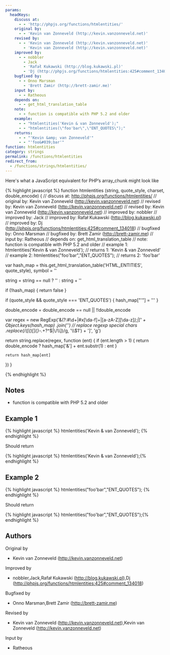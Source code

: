 ```yaml
---
params:
  headKeys:
    discuss at:
      - - 'http://phpjs.org/functions/htmlentities/'
    original by:
      - - 'Kevin van Zonneveld (http://kevin.vanzonneveld.net)'
    revised by:
      - - 'Kevin van Zonneveld (http://kevin.vanzonneveld.net)'
        - 'Kevin van Zonneveld (http://kevin.vanzonneveld.net)'
    improved by:
      - - nobbler
        - Jack
        - 'Rafał Kukawski (http://blog.kukawski.pl)'
        - 'Dj (http://phpjs.org/functions/htmlentities:425#comment_134018)'
    bugfixed by:
      - - Onno Marsman
        - 'Brett Zamir (http://brett-zamir.me)'
    input by:
      - - Ratheous
    depends on:
      - - get_html_translation_table
    note:
      - - function is compatible with PHP 5.2 and older
    example:
      - - "htmlentities('Kevin & van Zonneveld');"
      - - "htmlentities(\"foo'bar\",\"ENT_QUOTES\");"
    returns:
      - - "'Kevin &amp; van Zonneveld'"
      - - "'foo&#039;bar'"
function: htmlentities
category: strings
permalink: /functions/htmlentities
redirect_from:
  - /functions/strings/htmlentities/
---
```


<!-- WARNING! This file is auto generated by `npm run web:inject`, do not edit by hand -->

Here's what a JavaScript equivalent for PHP’s array_chunk might look like

{% highlight javascript %}
function htmlentities (string, quote_style, charset, double_encode) {
  //  discuss at: http://phpjs.org/functions/htmlentities/
  // original by: Kevin van Zonneveld (http://kevin.vanzonneveld.net)
  //  revised by: Kevin van Zonneveld (http://kevin.vanzonneveld.net)
  //  revised by: Kevin van Zonneveld (http://kevin.vanzonneveld.net)
  // improved by: nobbler
  // improved by: Jack
  // improved by: Rafał Kukawski (http://blog.kukawski.pl)
  // improved by: Dj (http://phpjs.org/functions/htmlentities:425#comment_134018)
  // bugfixed by: Onno Marsman
  // bugfixed by: Brett Zamir (http://brett-zamir.me)
  //    input by: Ratheous
  //  depends on: get_html_translation_table
  //        note: function is compatible with PHP 5.2 and older
  //   example 1: htmlentities('Kevin & van Zonneveld');
  //   returns 1: 'Kevin &amp; van Zonneveld'
  //   example 2: htmlentities("foo'bar","ENT_QUOTES");
  //   returns 2: 'foo&#039;bar'

  var hash_map = this.get_html_translation_table('HTML_ENTITIES', quote_style),
    symbol = ''

  string = string == null ? '' : string + ''

  if (!hash_map) {
    return false
  }

  if (quote_style && quote_style === 'ENT_QUOTES') {
    hash_map["'"] = '&#039;'
  }

  double_encode = double_encode == null || !!double_encode

  var regex = new RegExp('&(?:#\\d+|#x[\\da-f]+|[a-zA-Z][\\da-z]*);|[' +
    Object.keys(hash_map)
    .join('')
    // replace regexp special chars
    .replace(/([()[\]{}\-.*+?^$|\/\\])/g, '\\$1') + ']',
    'g')

  return string.replace(regex, function (ent) {
    if (ent.length > 1) {
      return double_encode ? hash_map['&'] + ent.substr(1) : ent
    }

    return hash_map[ent]
  })
}

{% endhighlight %}

## Notes
- function is compatible with PHP 5.2 and older

## Example 1

{% highlight javascript %}
htmlentities('Kevin & van Zonneveld');
{% endhighlight %}

Should return

{% highlight javascript %}
htmlentities('Kevin & van Zonneveld');{% endhighlight %}

## Example 2

{% highlight javascript %}
htmlentities("foo'bar","ENT_QUOTES");
{% endhighlight %}

Should return

{% highlight javascript %}
htmlentities("foo'bar","ENT_QUOTES");{% endhighlight %}


## Authors


Original by

- Kevin van Zonneveld (http://kevin.vanzonneveld.net)


Improved by

- nobbler,Jack,Rafał Kukawski (http://blog.kukawski.pl),Dj (http://phpjs.org/functions/htmlentities:425#comment_134018)


Bugfixed by

- Onno Marsman,Brett Zamir (http://brett-zamir.me)


Revised by

- Kevin van Zonneveld (http://kevin.vanzonneveld.net),Kevin van Zonneveld (http://kevin.vanzonneveld.net)


Input by

- Ratheous

